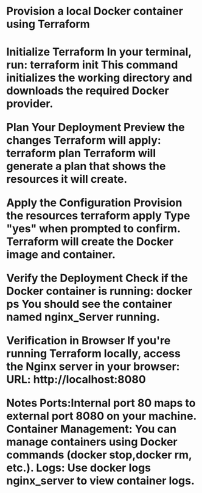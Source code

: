 <h1>Provision a local Docker container using Terraform</h1>

<h1>Initialize Terraform
In your terminal, run:
terraform init
This command initializes the working directory and downloads the required Docker provider.

Plan Your Deployment
Preview the changes Terraform will apply:
terraform plan
Terraform will generate a plan that shows the resources it will create.

Apply the Configuration
Provision the resources
terraform apply
Type "yes" when prompted to confirm. Terraform will create the Docker image and container.

Verify the Deployment
Check if the Docker container is running:
docker ps
You should see the container named nginx_Server running.

Verification in Browser
If you're running Terraform locally, access the Nginx server in your browser:
URL: http://localhost:8080

Notes
Ports:Internal port 80 maps to external port 8080 on your machine.
Container Management: You can manage containers using Docker commands (docker stop,docker rm, etc.).
Logs: Use docker logs nginx_server to view container logs.
